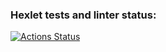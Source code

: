 ### Hexlet tests and linter status:
[![Actions Status](https://github.com/Ilya-Solo/fullstack-javascript-project-11/actions/workflows/hexlet-check.yml/badge.svg)](https://github.com/Ilya-Solo/fullstack-javascript-project-11/actions)